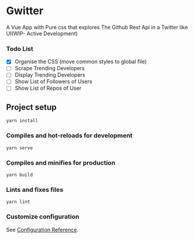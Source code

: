 # Gwitter

A Vue App with Pure css that explores The Github Rest Api in a Twitter like UI(WIP- Active Development)

### Todo List

- [x] Organise the CSS (move common styles to global file)
- [ ] Scrape Trending Developers
- [ ] Display Trending Developers
- [ ] Show List of Followers of Users
- [ ] Show List of Repos of User

## Project setup

```
yarn install
```

### Compiles and hot-reloads for development

```
yarn serve
```

### Compiles and minifies for production

```
yarn build
```

### Lints and fixes files

```
yarn lint
```

### Customize configuration

See [Configuration Reference](https://cli.vuejs.org/config/).
